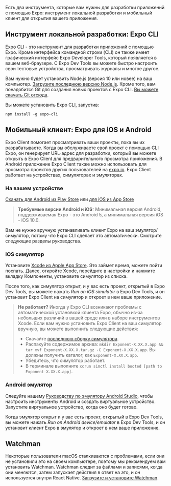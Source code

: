 <!--- EN-Revision: 67cc611926868615ae7e9d9d22050eccdefe909d -->

Есть два инструмента, которые вам нужны для разработки приложений с помощью Expo: инструмент локальной разработки и мобильный клиент для открытия вашего приложения.

## Инструмент локальной разработки: Expo CLI

Expo CLI - это инструмент для разработки приложений с помощью Expo. Кроме интерфейса командной строки (CLI) он также имеет графический интерфейс Expo Developer Tools, который появляется в вашем веб-браузере. С Expo Dev Tools вы можете быстро настроить свои тестовые устройства, просматривать журналы и многое другое.

Вам нужно будет установить Node.js (версия 10 или новее) на ваш компьютер. [Загрузите последнюю версию Node.js](https://nodejs.org/en/). Кроме того, вам понадобится Git для создания новых проектов с Expo CLI. [Вы можете скачать Git отсюда](https://git-scm.com).

Вы можете установить Expo CLI, запустив:

```
npm install -g expo-cli
```

## Мобильный клиент: Expo для iOS и Android

Expo Client помогает просматривать ваши проекты, пока вы их разрабатываете. Когда вы обслуживаете свой проект с помощью CLI Expo, он генерирует URL-адрес для разработки, который вы можете открыть в Expo Client для предварительного просмотра приложения. В Android приложение Expo Client также можно использовать для просмотра проектов других пользователей на [expo.io](https://expo.io). Expo Client работает на устройствах, симуляторах и эмуляторах.

### На вашем устройстве

[Скачать для Android из Play Store](https://play.google.com/store/apps/details?id=host.exp.exponent) или [для iOS из App Store](https://itunes.com/apps/exponent)

> **Требуемые версии Android и iOS:** Минимальная версия Android, поддерживаемая Expo - это Android 5, а минимальная версия iOS - iOS 10.0.

Вам не нужно вручную устанавливать клиент Expo на ваш эмулятор/симулятор, потому что Expo CLI сделает это автоматически. Смотрите следующие разделы руководства.

### iOS симулятор

Установите [Xcode из Apple App Store](https://itunes.apple.com/app/xcode/id497799835). Это займет время, можете пойти поспать. Далее, откройте Xcode, перейдите в настройки и нажмите вкладку Компоненты, установите симулятор из списка.

После того, как симулятор открыт, и у вас есть проект, открытый в Expo Dev Tools, вы можете нажать _Run on iOS simulator_ в Expo Dev Tools, и он установит Expo Client на симулятор и откроет в нем ваше приложение.

> **Не работает?** Иногда у Expo CLI возникают проблемы с автоматической установкой клиента Expo, обычно из-за небольших различий в вашей среде или в наборе инструментов Xcode. Если вам нужно установить Expo Client на ваш симулятор вручную, вы можете выполнить следующие действия:
>
> - Скачайте [последнюю сборку симулятора](http://expo.io/--/api/v2/versions/download-ios-simulator-build).
> - Распакуйте содержимое архива: `mkdir Exponent-X.XX.X.app && tar xvf Exponent-X.XX.X.tar.gz -C Exponent-X.XX.X.app`. Вы должны получить каталог, как `Exponent-X.XX.X.app`.
> - Убедитесь, что симулятор работает.
> - В терминале выполните `xcrun simctl install booted [path to Exponent-X.XX.X.app]`.

### Android эмулятор

Следуйте нашему [Руководству по эмулятору Android Studio](../workflow/android-studio-emulator/), чтобы настроить инструменты Android и создать виртуальное устройство. Запустите виртуальное устройство, когда оно будет готово.

Когда эмулятор открыт и у вас есть проект, открытый в Expo Dev Tools, вы можете нажать _Run on Android device/emulator_ в Expo Dev Tools, и он установит клиент Expo в эмулятор и откроет в нем ваше приложение.

## Watchman

Некоторые пользователи macOS сталкиваются с проблемами, если они не установили это на своем компьютере, поэтому мы рекомендуем вам установить Watchman. Watchman следит за файлами и записями, когда они меняются, затем запускает действия в ответ на это, и он используется внутри React Native. [Загрузите и установите Watchman](https://facebook.github.io/watchman/docs/install.html).
